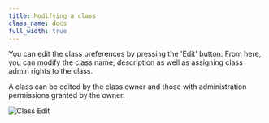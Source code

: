 ```yaml
---
title: Modifying a class
class_name: docs
full_width: true
---
```


You can edit the class preferences by pressing the 'Edit' button. From here, you can modify the class name, description as well as assigning class admin rights to the class.

A class can be edited by the class owner and those with administration permissions granted by the owner.

![Class Edit](/img/docs/class_delete.png)


